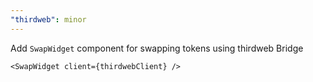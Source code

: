 ```yaml
---
"thirdweb": minor
---
```


Add `SwapWidget` component for swapping tokens using thirdweb Bridge

```tsx
<SwapWidget client={thirdwebClient} />
```

